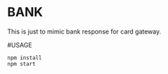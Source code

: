 # BANK

This is just to mimic bank response for card gateway.

#USAGE

    npm install
    npm start
